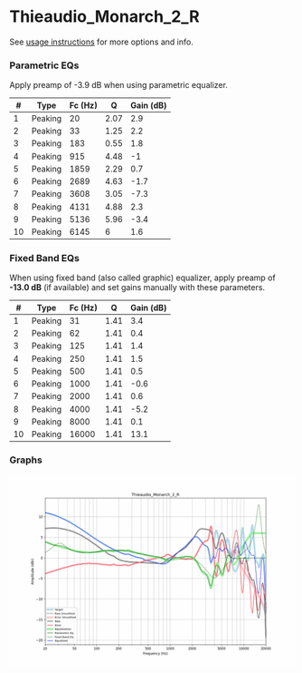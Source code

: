 # Thieaudio_Monarch_2_R
See [usage instructions](https://github.com/jaakkopasanen/AutoEq#usage) for more options and info.

### Parametric EQs
Apply preamp of -3.9 dB when using parametric equalizer.

|   # | Type    |   Fc (Hz) |    Q |   Gain (dB) |
|-----|---------|-----------|------|-------------|
|   1 | Peaking |        20 | 2.07 |         2.9 |
|   2 | Peaking |        33 | 1.25 |         2.2 |
|   3 | Peaking |       183 | 0.55 |         1.8 |
|   4 | Peaking |       915 | 4.48 |        -1   |
|   5 | Peaking |      1859 | 2.29 |         0.7 |
|   6 | Peaking |      2689 | 4.63 |        -1.7 |
|   7 | Peaking |      3608 | 3.05 |        -7.3 |
|   8 | Peaking |      4131 | 4.88 |         2.3 |
|   9 | Peaking |      5136 | 5.96 |        -3.4 |
|  10 | Peaking |      6145 | 6    |         1.6 |

### Fixed Band EQs
When using fixed band (also called graphic) equalizer, apply preamp of **-13.0 dB** (if available) and set gains manually with these parameters.

|   # | Type    |   Fc (Hz) |    Q |   Gain (dB) |
|-----|---------|-----------|------|-------------|
|   1 | Peaking |        31 | 1.41 |         3.4 |
|   2 | Peaking |        62 | 1.41 |         0.4 |
|   3 | Peaking |       125 | 1.41 |         1.4 |
|   4 | Peaking |       250 | 1.41 |         1.5 |
|   5 | Peaking |       500 | 1.41 |         0.5 |
|   6 | Peaking |      1000 | 1.41 |        -0.6 |
|   7 | Peaking |      2000 | 1.41 |         0.6 |
|   8 | Peaking |      4000 | 1.41 |        -5.2 |
|   9 | Peaking |      8000 | 1.41 |         0.1 |
|  10 | Peaking |     16000 | 1.41 |        13.1 |

### Graphs
![](./Thieaudio_Monarch_2_R.png)
